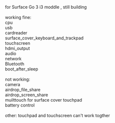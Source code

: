 for Surface Go 3 i3 moddle , still building<br>
<br>
working fine: <br>
cpu<br>
usb<br>
cardreader<br>
surface_cover_keyboard_and_trackpad<br>
touchscreen<br>
hdmi_output<br>
audio<br>
network<br>
Bluetooth<br>
boot_after_sleep<br>
<br>
not working: <br>
camera<br>
airdrop_file_share<br>
airdrop_screen_share<br>
muilttouch for surface cover touchpad <br>
battery control<br>
<br>
other: touchpad and touchscreen can't work togther<br>
<br>
